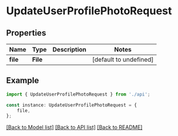 # UpdateUserProfilePhotoRequest


## Properties

Name | Type | Description | Notes
------------ | ------------- | ------------- | -------------
**file** | **File** |  | [default to undefined]

## Example

```typescript
import { UpdateUserProfilePhotoRequest } from './api';

const instance: UpdateUserProfilePhotoRequest = {
    file,
};
```

[[Back to Model list]](../README.md#documentation-for-models) [[Back to API list]](../README.md#documentation-for-api-endpoints) [[Back to README]](../README.md)
